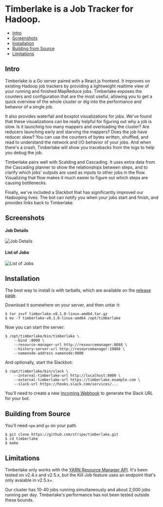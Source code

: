 # Timberlake is a Job Tracker for Hadoop.

* [Intro](#intro)
* [Screenshots](#screenshots)
* [Installation](#installation)
* [Building from Source](#building-from-source)
* [Limitations](#limitations)

## Intro

Timberlake is a Go server paired with a React.js frontend. It improves on
existing Hadoop job trackers by providing a lightweight realtime view of your
running and finished MapReduce jobs. Timberlake exposes the counters and
configuration that are the most useful, allowing you to get a quick overview of
the whole cluster or dig into the performance and behavior of a single job.

It also provides waterfall and boxplot visualizations for jobs. We've found that
these visualizations can be really helpful for figuring out why a job is slow.
Is it launching too many mappers and overloading the cluster? Are reducers
launching early and starving the mappers? Does the job have reducer skew?
You can use the counters of bytes written, shuffled, and read to understand the
network and I/O behavior of your jobs. And when there's a crash, Timberlake will
show you tracebacks from the logs to help you debug the job.

Timberlake pairs well with Scalding and Cascading. It uses extra data from the
Cascading planner to show the relationships between steps, and to clarify which
jobs' outputs are used as inputs to other jobs in the flow. Visualizing that
flow makes it much easier to figure out which steps are causing bottlenecks.

Finally, we've included a Slackbot that has significantly improved our Hadooping
lives. The bot can notify you when your jobs start and finish, and provides
links back to Timberlake.


## Screenshots

#### Job Details
![Job Details](https://cloud.githubusercontent.com/assets/57258/5138257/b65377fe-7100-11e4-89b9-13fbacf411b1.png)

#### List of Jobs
![List of Jobs](https://cloud.githubusercontent.com/assets/57258/5137476/f755b92c-70ee-11e4-8d6f-6819e5035529.png)


## Installation

The best way to install is with tarballs, which are available on the
[release page](https://github.com/stripe/timberlake/releases).

Download it somewhere on your server, and then untar it:

    $ tar zxvf timberlake-v0.1.0-linux-amd64.tar.gz
    $ mv -T timberlake-v0.1.0-linux-amd64 /opt/timberlake

Now you can start the server:

    $ /opt/timberlake/bin/timberlake \
        --bind :8000 \
        --resource-manager-url http://resourcemanager:8088 \
        --history-server-url http://resourcemanager:19888 \
        --namenode-address namenode:9000

And optionally, start the Slackbot:

    $ /opt/timberlake/bin/slack \
        --internal-timberlake-url http://localhost:8000 \
        --external-timberlake-url https://timberlake.example.com \
        --slack-url https://hooks.slack.com/services/...

You'll need to create a new [Incoming Webhook](https://slack.com/services)
to generate the Slack URL for your bot.

## Building from Source

You'll need `npm` and `go` on your path.

    $ git clone https://github.com/stripe/timberlake.git
    $ cd timberlake
    $ make

## Limitations

Timberlake only works with the [YARN Resource Manager
API](https://hadoop.apache.org/docs/r2.5.2/hadoop-yarn/hadoop-yarn-site/ResourceManagerRest.html).
It's been tested on v2.4.x and v2.5.x, but the Kill Job feature uses an endpoint
that's only avaiable in v2.5.x+.

Our cluster has 10-40 jobs running simultaneously and about 2,000 jobs running
per day. Timberlake's performance has not been tested outside these bounds.
